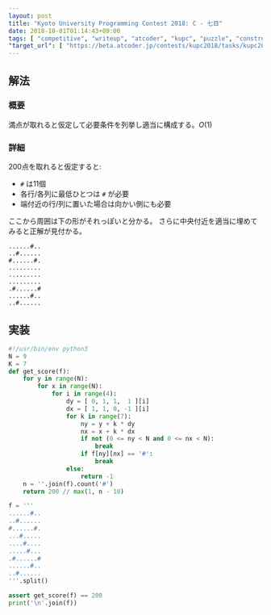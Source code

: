 ```yaml
---
layout: post
title: "Kyoto University Programming Contest 2018: C - 七目"
date: 2018-10-01T01:14:43+09:00
tags: [ "competitive", "writeup", "atcoder", "kupc", "puzzle", "construction" ]
"target_url": [ "https://beta.atcoder.jp/contests/kupc2018/tasks/kupc2018_c" ]
---
```


## 解法

### 概要

満点が取れると仮定して必要条件を列挙し適当に構成する。$O(1)$

### 詳細

$200$点を取れると仮定すると:

-   `#` は11個
-   各行/各列に最低ひとつは `#` が必要
-   端付近の行/列に置いた場合は向かい側にも必要

ここから周囲は下の形がそれっぽいと分かる。
さらに中央付近を適当に埋めてみると正解が見付かる。

```
......#..
..#......
#......#.
.........
.........
.........
.#......#
......#..
..#......
```

## 実装

``` python
#!/usr/bin/env python3
N = 9
K = 7
def get_score(f):
    for y in range(N):
        for x in range(N):
            for i in range(4):
                dy = [ 0, 1, 1,  1 ][i]
                dx = [ 1, 1, 0, -1 ][i]
                for k in range(7):
                    ny = y + k * dy
                    nx = x + k * dx
                    if not (0 <= ny < N and 0 <= nx < N):
                        break
                    if f[ny][nx] == '#':
                        break
                else:
                    return -1
    n = ''.join(f).count('#')
    return 200 // max(1, n - 10)

f = '''
......#..
..#......
#......#.
...#.....
....#....
.....#...
.#......#
......#..
..#......
'''.split()

assert get_score(f) == 200
print('\n'.join(f))
```
